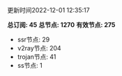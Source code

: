 更新时间2022-12-01 12:35:17

**总订阅: 45**
**总节点: 1270**
**有效节点: 275**
- ssr节点: 29
- v2ray节点: 204
- trojan节点: 41
- ss节点: 1
